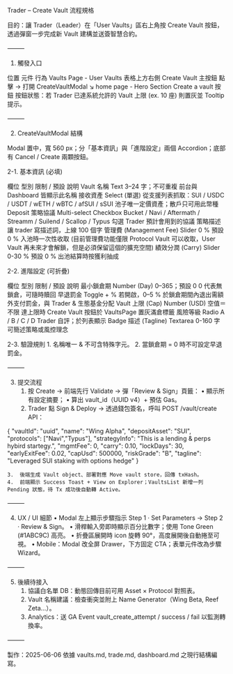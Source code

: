 Trader – Create Vault 流程規格

目的：讓 Trader（Leader）在「User Vaults」區右上角按 Create Vault 按鈕，透過彈窗一步完成新 Vault 建構並送簽智慧合約。

⸻

1. 觸發入口

位置	元件	行為
Vaults Page - User Vaults 表格上方右側	Create Vault 主按鈕	點擊 → 打開 CreateVaultModal ↘
home page - Hero Section Create a vault 按鈕
按鈕狀態：若 Trader 已達系統允許的 Vault 上限 (ex. 10 座) 則置灰並 Tooltip 提示。

⸻

2. CreateVaultModal 結構

Modal 置中，寬 560 px；分「基本資訊」與「進階設定」兩個 Accordion；底部有 Cancel / Create 兩顆按鈕。

2-1. 基本資訊 (必填)

欄位	型別	限制 / 預設	說明
Vault 名稱	Text	3–24 字；不可重複	前台與 Dashboard 皆顯示此名稱
接收資產	Select (單選)	從支援列表抓取：SUI / USDC / USDT / wETH / wBTC / afSUI / sSUI	池子唯一定價資產；散戶只可用此幣種 Deposit
策略協議	Multi-select Checkbox	Bucket / Navi / Aftermath / Streamm / Suilend / Scallop / Typus	勾選 Trader 預計會用到的協議
策略描述    讓 trader 寫描述詞，上線 100 個字
管理費 (Management Fee)	Slider 0 %	預設 0 %	入池時一次性收取 (目前管理費功能僅限 Protocol Vault 可以收取，User Vault 再未來才會解鎖，但是必須保留這個的擴充空間)
績效分潤 (Carry)	Slider 0-30 %	預設 0 %	出池結算時按獲利抽成

2-2. 進階設定 (可折疊)

欄位	型別	限制 / 預設	說明
最小鎖倉期	Number (Day)	0–365；預設 0	0 代表無鎖倉，可隨時贖回
早退罰金	Toggle + %	若開啟，0–5 %	於鎖倉期間內退出需額外支付罰金，與 Trader & 生態基金分配
Vault 上限 (Cap)	Number (USD)	空值＝不限	達上限時 Create Vault 按鈕於 VaultsPage 置灰滿倉標籤
風險等級	Radio	A / B / C / D	Trader 自評；於列表顯示 Badge
描述 (Tagline)	Textarea 0-160 字	可簡述策略或風控理念	

2-3. 驗證規則
	1.	名稱唯一 & 不可含特殊字元。
	2.	當鎖倉期 = 0 時不可設定早退罰金。

⸻

3. 提交流程
	1.	按 Create → 前端先行 Validate → 彈「Review & Sign」頁籤：
	•	顯示所有設定摘要；
	•	算出 vault_id（UUID v4）+ 預估 Gas。
	2.	Trader 點 Sign & Deploy → 透過錢包簽名，呼叫 POST /vault/create API：

{
  "vaultId": "uuid",
  "name": "Wing Alpha",
  "depositAsset": "SUI",
  "protocols": ["Navi","Typus"],
  "strategyInfo": "This is a lending & perps hybird startegy.",
  "mgmtFee": 0,
  "carry": 0.10,
  "lockDays": 30,
  "earlyExitFee": 0.02,
  "capUsd": 500000,
  "riskGrade": "B",
  "tagline": "Leveraged SUI staking with options hedge"
}


	3.	後端生成 Vault object、部署對應 Move vault store，回傳 txHash。
	4.	前端顯示 Success Toast + View on Explorer；VaultsList 新增一列 Pending 狀態，待 Tx 成功後自動轉 Active。

⸻

4. UX / UI 細節
	•	Modal 左上顯示步驟指示 Step 1 · Set Parameters → Step 2 · Review & Sign。
	•	滑桿輸入旁即時顯示百分比數字；使用 Tone Green (#1ABC9C) 高亮。
	•	折疊區展開時 icon 旋轉 90°，高度展開後自動捲至可視。
	•	Mobile：Modal 改全屏 Drawer，下方固定 CTA；表單元件改為步驟 Wizard。

⸻

5. 後續待接入
	1.	協議白名單 DB：動態回傳目前可用 Asset × Protocol 對照表。
	2.	Vault 名稱建議：檢查衝突並附上 Name Generator（Wing Beta, Reef Zeta…）。
	3.	Analytics：送 GA Event vault_create_attempt / success / fail 以監測轉換率。

⸻

製作：2025-06-06
依據 vaults.md, trade.md, dashboard.md 之現行結構編寫。